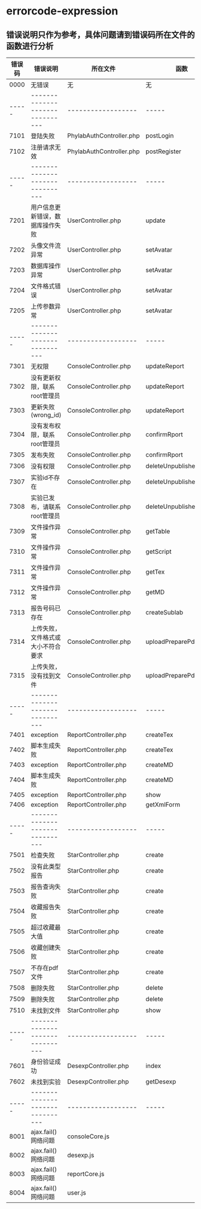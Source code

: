 
errorcode-expression
====
错误说明只作为参考，具体问题请到错误码所在文件的函数进行分析
---------


错误码|错误说明                       |所在文件           |函数
-----|-------------------------------|------------------|-----
0000 |无错误                         |无                 |无
-----|-------------------------------|------------------|-----
7101|登陆失败|PhylabAuthController.php|postLogin
7102|注册请求无效|PhylabAuthController.php|postRegister
-----|-------------------------------|------------------|-----
7201|用户信息更新错误，数据库操作失败   |UserController.php|update
7202|头像文件流异常                   |UserController.php|setAvatar
7203|数据库操作异常                   |UserController.php|setAvatar
7204|文件格式错误                     |UserController.php|setAvatar
7205|上传参数异常                     |UserController.php|setAvatar
-----|-------------------------------|------------------|-----
7301|无权限                           |ConsoleController.php|updateReport
7302|没有更新权限，联系root管理员       |ConsoleController.php|updateReport
7303|更新失败(wrong_id)                |ConsoleController.php|updateReport
7304|没有发布权限，联系root管理员        |ConsoleController.php|confirmRport
7305|发布失败                          |ConsoleController.php|confirmRport
7306|没有权限                          |ConsoleController.php|deleteUnpublishedReport
7307|实验id不存在                          |ConsoleController.php|deleteUnpublishedReport
7308|实验已发布，请联系root管理员         |ConsoleController.php|deleteUnpublishedReport
7309|文件操作异常                     |ConsoleController.php|getTable
7310|文件操作异常|ConsoleController.php|getScript
7311|文件操作异常|ConsoleController.php|getTex
7312|文件操作异常|ConsoleController.php|getMD
7313|报告号码已存在|ConsoleController.php|createSublab
7314|上传失败，文件格式或大小不符合要求|ConsoleController.php|uploadPreparePdf
7315|上传失败，没有找到文件|ConsoleController.php|uploadPreparePdf
-----|-------------------------------|------------------|-----
7401|exception|ReportController.php|createTex
7402|脚本生成失败|ReportController.php|createTex
7403|exception|ReportController.php|createMD
7404|脚本生成失败|ReportController.php|createMD
7405|exception|ReportController.php|show
7406|exception|ReportController.php|getXmlForm
-----|-------------------------------|------------------|-----
7501|检查失败|StarController.php|create
7502|没有此类型报告|StarController.php|create
7503|报告查询失败|StarController.php|create
7504|收藏报告失败|StarController.php|create
7505|超过收藏最大值|StarController.php|create
7506|收藏创建失败|StarController.php|create
7507|不存在pdf文件|StarController.php|create
7508|删除失败|StarController.php|delete
7509|删除失败|StarController.php|delete
7510|未找到文件|StarController.php|show
-----|-------------------------------|------------------|-----
7601|身份验证成功|DesexpController.php|index
7602|未找到实验|DesexpController.php|getDesexp
-----|-------------------------------|------------------|-----
8001|ajax.fail()网络问题|consoleCore.js
8002|ajax.fail()网络问题|desexp.js
8003|ajax.fail()网络问题|reportCore.js
8004|ajax.fail()网络问题|user.js



